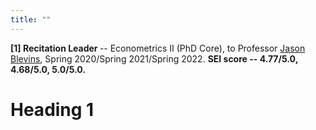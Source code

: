 ```yaml
---
title: ""
---
```

<b> [1] Recitation Leader </b> -- Econometrics II (PhD Core), to Professor [Jason Blevins](https://jblevins.org/), Spring 2020/Spring 2021/Spring 2022. <b> SEI score -- 4.77/5.0, 4.68/5.0, 5.0/5.0. </b>

Heading 1
======
